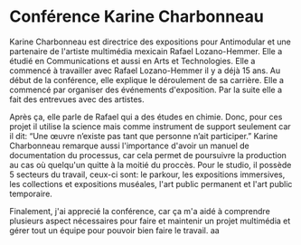 # Conférence Karine Charbonneau 

Karine Charbonneau est directrice des expositions pour Antimodular et une partenaire de l'artiste multimédia mexicain Rafael Lozano-Hemmer. Elle a étudié en  Communications et aussi en Arts et Technologies. Elle a commencé à travailler avec Rafael Lozano-Hemmer il y a déjà 15 ans. Au début de la conférence, elle explique le déroulement de sa carrière. Elle a commencé par organiser des événements d'exposition. Par la suite elle a fait des entrevues avec des artistes.

Après ça, elle parle de Rafael qui a des études en chimie. Donc, pour ces projet il utilise la science mais comme instrument de support seulement car il dit: “Une œuvre n’existe pas tant que personne n’ait participer.” Karine Charbonneau remarque aussi l'importance d'avoir un manuel de documentation du processus, car cela permet de poursuivre la production au cas où quelqu'un quitte à la moitié du proccès. Pour le studio, il possède 5 secteurs du travail, ceux-ci sont: le parkour, les expositions immersives, les collections et expositions muséales,  l'art public permanent et l'art public temporaire.

Finalement, j'ai apprecié la conférence, car ça m'a aidé à comprendre plusieurs aspect nécessaires pour faire et maintenir un projet multimédia et gérer tout un équipe pour pouvoir bien faire le travail. aa


